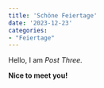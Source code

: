 ```yaml
---
title: 'Schöne Feiertage'
date: '2023-12-23'
categories:
- "Feiertage"
---
```


Hello, I am _Post Three._

**Nice to meet you!**